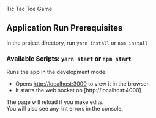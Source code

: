 Tic Tac Toe Game

## Application Run Prerequisites

In the project directory, run `yarn install` or `npm install`

### Available Scripts: `yarn start` or `npm start`

Runs the app in the development mode.<br>
- Opens [http://localhost:3000](http://localhost:3000) to view it in the browser.
- It starts the web socket on [http://localhost:4000]

The page will reload if you make edits.<br>
You will also see any lint errors in the console.
